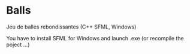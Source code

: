 # Balls
Jeu de balles rebondissantes (C++ SFML, Windows)

You have to install SFML for Windows and launch .exe (or recompile the poject ...)
